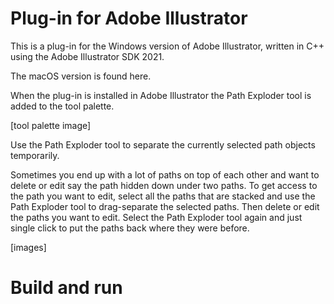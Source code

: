 ﻿# Plug-in for Adobe Illustrator
This is a plug-in for the Windows version of Adobe Illustrator, written in C++ using the Adobe Illustrator SDK 2021. 

The macOS version is found here.

When the plug-in is installed in Adobe Illustrator the Path Exploder tool is added to the tool palette. 

[tool palette image]

Use the Path Exploder tool to separate the currently selected path objects temporarily. 

Sometimes you end up with a lot of paths on top of each other and want to delete or edit say the path hidden down under two paths. To get access to the path you want to edit, select all the paths that are stacked and use the Path Exploder tool to drag-separate the selected paths. Then delete or edit the paths you want to edit. Select the Path Exploder tool again and just single click to put the paths back where they were before.

[images]

# Build and run

